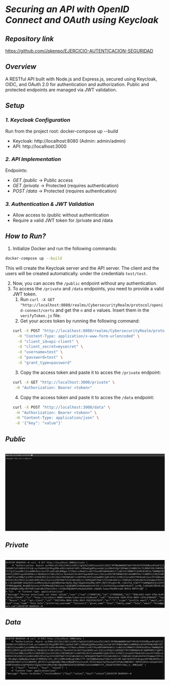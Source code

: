 # *Securing an API with OpenID Connect and OAuth using Keycloak*

## *Repository link*

https://github.com/Jskenpo/EJERCICIO-AUTENTICACION-SEGURIDAD

## *Overview*

A RESTful API built with Node.js and Express.js, secured using Keycloak, OIDC, and OAuth 2.0 for authentication and
authorization. Public and protected endpoints are managed via JWT validation.

## *Setup*

### *1. Keycloak Configuration*

Run from the project root: docker-compose up --build

- Keycloak: http://localhost:8080 (Admin: admin/admin)
- API: http://localhost:3000

### *2. API Implementation*

Endpoints:

- *GET /public* → Public access
- *GET /private* → Protected (requires authentication)
- *POST /data* → Protected (requires authentication)

### *3. Authentication & JWT Validation*

- Allow access to /public without authentication
- Require a valid JWT token for /private and /data

## *How to Run?*

1. Initialize Docker and run the following commands:

```bash
docker-compose up --build
```

This will create the Keycloak server and the API server. The client and the users will be created automatically. under
the credentials `test/test`.

2. Now, you can acces the `/public` endpoint without any authentication.
3. To access the `/private` and `/data` endpoints, you need to provide a valid JWT token.
    1. Run `curl -X GET "http://localhost:8080/realms/CybersecurityRealm/protocol/openid-connect/certs` and get the `n`
       and `e` values. Insert them in the `verifyToken.js` file.
    2. Get your acces token by running the following command:
   ```bash
   curl -X POST "http://localhost:8080/realms/CybersecurityRealm/protocol/openid-connect/token" \
     -H "Content-Type: application/x-www-form-urlencoded" \
     -d "client_id=api-client" \
     -d "client_secret=mysecret" \
     -d "username=test" \
     -d "password=test" \
     -d "grant_type=password"
    ```
    3. Copy the access token and paste it to acces the `/private` endpoint:
    ```bash
   curl -X GET "http://localhost:3000/private" \
     -H "Authorization: Bearer <token>"
    ```
    4. Copy the access token and paste it to acces the `/data` endpoint:
    ```bash
    curl -X POST "http://localhost:3000/data" \
     -H "Authorization: Bearer <token>" \
     -H "Content-Type: application/json" \
     -d '{"key": "value"}'
   ```

## *Public*

<p align="center">
  <br>
  <img src="img/public.PNG" alt="wb" width="600">
  <br>
</p>

## *Private*

<p align="center">
  <br>
  <img src="img/private.PNG" alt="wb1" width="600">
  <br>
</p>

## *Data*

<p align="center">
  <br>
  <img src="img/data.PNG" alt="wb2" width="600">
  <br>
</p>